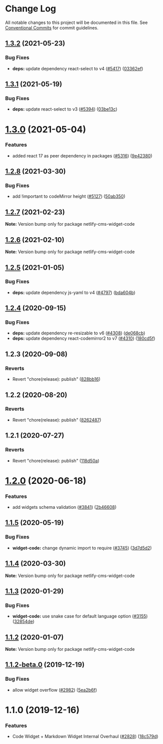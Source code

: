# Change Log

All notable changes to this project will be documented in this file.
See [Conventional Commits](https://conventionalcommits.org) for commit guidelines.

## [1.3.2](https://github.com/netlify/netlify-cms/tree/master/packages/netlify-cms-widget-code/compare/netlify-cms-widget-code@1.3.1...netlify-cms-widget-code@1.3.2) (2021-05-23)


### Bug Fixes

* **deps:** update dependency react-select to v4 ([#5417](https://github.com/netlify/netlify-cms/tree/master/packages/netlify-cms-widget-code/issues/5417)) ([03362ef](https://github.com/netlify/netlify-cms/tree/master/packages/netlify-cms-widget-code/commit/03362ef5ab87c6fe5c964da5c5a18099b73a3fc6))





## [1.3.1](https://github.com/netlify/netlify-cms/tree/master/packages/netlify-cms-widget-code/compare/netlify-cms-widget-code@1.3.0...netlify-cms-widget-code@1.3.1) (2021-05-19)


### Bug Fixes

* **deps:** update react-select to v3 ([#5394](https://github.com/netlify/netlify-cms/tree/master/packages/netlify-cms-widget-code/issues/5394)) ([03be13c](https://github.com/netlify/netlify-cms/tree/master/packages/netlify-cms-widget-code/commit/03be13c1e87b318fd10ae6f6ab54cd2634fb9662))





# [1.3.0](https://github.com/netlify/netlify-cms/tree/master/packages/netlify-cms-widget-code/compare/netlify-cms-widget-code@1.2.8...netlify-cms-widget-code@1.3.0) (2021-05-04)


### Features

* added react 17 as peer dependency in packages ([#5316](https://github.com/netlify/netlify-cms/tree/master/packages/netlify-cms-widget-code/issues/5316)) ([9e42380](https://github.com/netlify/netlify-cms/tree/master/packages/netlify-cms-widget-code/commit/9e423805707321396eec137f5b732a5b07a0dd3f))





## [1.2.8](https://github.com/netlify/netlify-cms/tree/master/packages/netlify-cms-widget-code/compare/netlify-cms-widget-code@1.2.7...netlify-cms-widget-code@1.2.8) (2021-03-30)


### Bug Fixes

* add !important to codeMirror height ([#5127](https://github.com/netlify/netlify-cms/tree/master/packages/netlify-cms-widget-code/issues/5127)) ([50ab350](https://github.com/netlify/netlify-cms/tree/master/packages/netlify-cms-widget-code/commit/50ab3504e533353bfefc65480edf8a53bb497acf))





## [1.2.7](https://github.com/netlify/netlify-cms/tree/master/packages/netlify-cms-widget-code/compare/netlify-cms-widget-code@1.2.6...netlify-cms-widget-code@1.2.7) (2021-02-23)

**Note:** Version bump only for package netlify-cms-widget-code





## [1.2.6](https://github.com/netlify/netlify-cms/tree/master/packages/netlify-cms-widget-code/compare/netlify-cms-widget-code@1.2.5...netlify-cms-widget-code@1.2.6) (2021-02-10)

**Note:** Version bump only for package netlify-cms-widget-code





## [1.2.5](https://github.com/netlify/netlify-cms/tree/master/packages/netlify-cms-widget-code/compare/netlify-cms-widget-code@1.2.4...netlify-cms-widget-code@1.2.5) (2021-01-05)


### Bug Fixes

* **deps:** update dependency js-yaml to v4 ([#4797](https://github.com/netlify/netlify-cms/tree/master/packages/netlify-cms-widget-code/issues/4797)) ([bda604b](https://github.com/netlify/netlify-cms/tree/master/packages/netlify-cms-widget-code/commit/bda604b389071ab2dd31a7107841aa7fcafdc04f))





## [1.2.4](https://github.com/netlify/netlify-cms/tree/master/packages/netlify-cms-widget-code/compare/netlify-cms-widget-code@1.2.3...netlify-cms-widget-code@1.2.4) (2020-09-15)


### Bug Fixes

* **deps:** update dependency re-resizable to v6 ([#4308](https://github.com/netlify/netlify-cms/tree/master/packages/netlify-cms-widget-code/issues/4308)) ([de068cb](https://github.com/netlify/netlify-cms/tree/master/packages/netlify-cms-widget-code/commit/de068cba1d44ec76e47e28d724427a9f4a53e0fd))
* **deps:** update dependency react-codemirror2 to v7 ([#4310](https://github.com/netlify/netlify-cms/tree/master/packages/netlify-cms-widget-code/issues/4310)) ([180cd5f](https://github.com/netlify/netlify-cms/tree/master/packages/netlify-cms-widget-code/commit/180cd5f652ba23a186ade9173161ac13605a8ce8))





## 1.2.3 (2020-09-08)


### Reverts

* Revert "chore(release): publish" ([828bb16](https://github.com/netlify/netlify-cms/tree/master/packages/netlify-cms-widget-code/commit/828bb16415b8c22a34caa19c50c38b24ffe9ceae))





## 1.2.2 (2020-08-20)


### Reverts

* Revert "chore(release): publish" ([8262487](https://github.com/netlify/netlify-cms/tree/master/packages/netlify-cms-widget-code/commit/82624879ccbcb16610090041db28f00714d924c8))





## 1.2.1 (2020-07-27)


### Reverts

* Revert "chore(release): publish" ([118d50a](https://github.com/netlify/netlify-cms/tree/master/packages/netlify-cms-widget-code/commit/118d50a7a70295f25073e564b5161aa2b9883056))





# [1.2.0](https://github.com/netlify/netlify-cms/tree/master/packages/netlify-cms-widget-code/compare/netlify-cms-widget-code@1.1.5...netlify-cms-widget-code@1.2.0) (2020-06-18)


### Features

* add widgets schema validation ([#3841](https://github.com/netlify/netlify-cms/tree/master/packages/netlify-cms-widget-code/issues/3841)) ([2b46608](https://github.com/netlify/netlify-cms/tree/master/packages/netlify-cms-widget-code/commit/2b46608f86d22c8ad34f75e396be7c34462d9e99))





## [1.1.5](https://github.com/netlify/netlify-cms/tree/master/packages/netlify-cms-widget-code/compare/netlify-cms-widget-code@1.1.4...netlify-cms-widget-code@1.1.5) (2020-05-19)


### Bug Fixes

* **widget-code:** change dynamic import to require ([#3745](https://github.com/netlify/netlify-cms/tree/master/packages/netlify-cms-widget-code/issues/3745)) ([3d7d5d2](https://github.com/netlify/netlify-cms/tree/master/packages/netlify-cms-widget-code/commit/3d7d5d2e677fa0bb2bd6e2a65df302053ba4d159))





## [1.1.4](https://github.com/netlify/netlify-cms/tree/master/packages/netlify-cms-widget-code/compare/netlify-cms-widget-code@1.1.3...netlify-cms-widget-code@1.1.4) (2020-03-30)

**Note:** Version bump only for package netlify-cms-widget-code





## [1.1.3](https://github.com/netlify/netlify-cms/tree/master/packages/netlify-cms-widget-code/compare/netlify-cms-widget-code@1.1.2...netlify-cms-widget-code@1.1.3) (2020-01-29)


### Bug Fixes

* **widget-code:** use snake case for default language option ([#3155](https://github.com/netlify/netlify-cms/tree/master/packages/netlify-cms-widget-code/issues/3155)) ([32854de](https://github.com/netlify/netlify-cms/tree/master/packages/netlify-cms-widget-code/commit/32854de41c1d0ef81836ffdad8851a583086d6a6))





## [1.1.2](https://github.com/netlify/netlify-cms/tree/master/packages/netlify-cms-widget-code/compare/netlify-cms-widget-code@1.1.2-beta.0...netlify-cms-widget-code@1.1.2) (2020-01-07)

**Note:** Version bump only for package netlify-cms-widget-code





## [1.1.2-beta.0](https://github.com/netlify/netlify-cms/tree/master/packages/netlify-cms-widget-code/compare/netlify-cms-widget-code@1.1.0...netlify-cms-widget-code@1.1.2-beta.0) (2019-12-19)


### Bug Fixes

* allow widget overflow ([#2982](https://github.com/netlify/netlify-cms/tree/master/packages/netlify-cms-widget-code/issues/2982)) ([5ea2b6f](https://github.com/netlify/netlify-cms/tree/master/packages/netlify-cms-widget-code/commit/5ea2b6fe2f3ccb5e465f65fca359baf7210e5fdb))





# 1.1.0 (2019-12-16)


### Features

* Code Widget + Markdown Widget Internal Overhaul ([#2828](https://github.com/netlify/netlify-cms/tree/master/packages/netlify-cms-widget-code/issues/2828)) ([18c579d](https://github.com/netlify/netlify-cms/tree/master/packages/netlify-cms-widget-code/commit/18c579d0e9f0ff71ed8c52f5c66f2309259af054))
